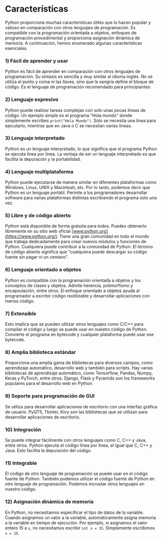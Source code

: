 # Características

Python proporciona muchas características útiles que lo hacen popular y valioso en comparación con otros lenguajes de programación. Es compatible con la programación orientada a objetos, enfoques de programación procedimental y proporciona asignación dinámica de memoria. A continuación, hemos enumerado algunas características esenciales.

### 1) Fácil de aprender y usar

Python es fácil de aprender en comparación con otros lenguajes de programación. Su sintaxis es sencilla y muy similar al idioma inglés. No se utiliza el punto y coma ni las llaves, sino que la sangría define el bloque de código. Es el lenguaje de programación recomendado para principiantes.

### 2) Lenguaje expresivo

Python puede realizar tareas complejas con solo unas pocas líneas de código. Un ejemplo simple es el programa "Hola mundo" donde simplemente escribes `print("Hola Mundo")`. Solo se necesita una línea para ejecutarlo, mientras que en Java o C se necesitan varias líneas.

### 3) Lenguaje interpretado

Python es un lenguaje interpretado, lo que significa que el programa Python se ejecuta línea por línea. La ventaja de ser un lenguaje interpretado es que facilita la depuración y la portabilidad.

### 4) Lenguaje multiplataforma

Python puede ejecutarse de manera similar en diferentes plataformas como Windows, Linux, UNIX y Macintosh, etc. Por lo tanto, podemos decir que Python es un lenguaje portátil. Permite a los programadores desarrollar software para varias plataformas distintas escribiendo el programa solo una vez.

### 5) Libre y de código abierto

Python está disponible de forma gratuita para todos. Puedes obtenerlo libremente en su sitio web oficial [www.python.org](https://www.python.org/). Tiene una gran comunidad en todo el mundo que trabaja dedicadamente para crear nuevos módulos y funciones de Python. Cualquiera puede contribuir a la comunidad de Python. El término de código abierto significa que "cualquiera puede descargar su código fuente sin pagar ni un centavo".

### 6) Lenguaje orientado a objetos

Python es compatible con la programación orientada a objetos y los conceptos de clases y objetos. Admite herencia, polimorfismo y encapsulación, entre otros. El enfoque orientado a objetos ayuda al programador a escribir código reutilizable y desarrollar aplicaciones con menos código.

### 7) Extensible

Esto implica que se pueden utilizar otros lenguajes como C/C++ para compilar el código y luego se puede usar en nuestro código de Python. Convierte el programa en bytecode y cualquier plataforma puede usar ese bytecode.

### 8) Amplia biblioteca estándar

Proporciona una amplia gama de bibliotecas para diversos campos, como aprendizaje automático, desarrollo web y también para scripts. Hay varias bibliotecas de aprendizaje automático, como Tensorflow, Pandas, Numpy, Keras y PyTorch, entre otros. Django, Flask y Pyramids son los frameworks populares para el desarrollo web en Python.

### 9) Soporte para programación de GUI

Se utiliza para desarrollar aplicaciones de escritorio con una interfaz gráfica de usuario. PyQT5, Tkinter, Kivy son las bibliotecas que se utilizan para desarrollar aplicaciones de escritorio.

### 10) Integración

Se puede integrar fácilmente con otros lenguajes como C, C++ y Java, entre otros. Python ejecuta el código línea por línea, al igual que C, C++ y Java. Esto facilita la depuración del código.

### 11) Integrable

El código de otro lenguaje de programación se puede usar en el código fuente de Python. También podemos utilizar el código fuente de Python en otro lenguaje de programación. Podemos incrustar otros lenguajes en nuestro código.

### 12) Asignación dinámica de memoria

En Python, no necesitamos especificar el tipo de datos de la variable. Cuando asignamos un valor a la variable, automáticamente asigna memoria a la variable en tiempo de ejecución. Por ejemplo, si asignamos el valor entero 15 a `x`, no necesitamos escribir `int x = 15`. Simplemente escribimos `x = 15`.
